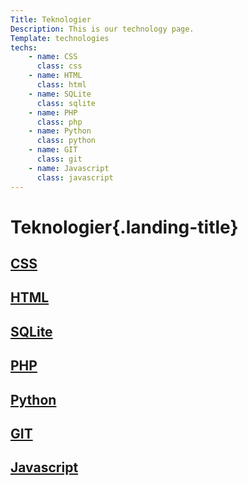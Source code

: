 ```yaml
---
Title: Teknologier
Description: This is our technology page.
Template: technologies
techs:
    - name: CSS
      class: css
    - name: HTML
      class: html
    - name: SQLite
      class: sqlite
    - name: PHP
      class: php
    - name: Python
      class: python
    - name: GIT
      class: git
    - name: Javascript
      class: javascript
---
```

Teknologier{.landing-title}
==========================

<div class="tech-box">
  <h2><a href="technology/css">CSS</h2>
</div>

<div class="tech-box">
  <h2><a href="technology/html">HTML</h2>
</div>

<div class="tech-box">
  <h2><a href="technology/sqlite">SQLite</h2>
</div>

<div class="tech-box">
  <h2><a href="technology/php">PHP</h2>
</div>

<div class="tech-box">
  <h2><a href="technology/python">Python</h2>
</div>

<div class="tech-box">
  <h2><a href="technology/git">GIT</h2>
</div>

<div class="tech-box big">
  <h2><a href="technology/javascript">Javascript</h2>
</div>

